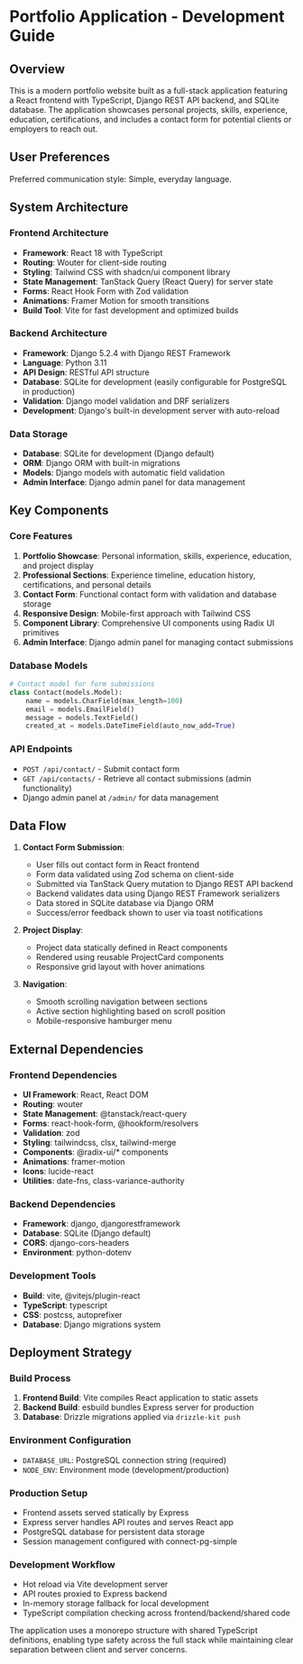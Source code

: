 # Portfolio Application - Development Guide

## Overview

This is a modern portfolio website built as a full-stack application featuring a React frontend with TypeScript, Django REST API backend, and SQLite database. The application showcases personal projects, skills, experience, education, certifications, and includes a contact form for potential clients or employers to reach out.

## User Preferences

Preferred communication style: Simple, everyday language.

## System Architecture

### Frontend Architecture
- **Framework**: React 18 with TypeScript
- **Routing**: Wouter for client-side routing
- **Styling**: Tailwind CSS with shadcn/ui component library
- **State Management**: TanStack Query (React Query) for server state
- **Forms**: React Hook Form with Zod validation
- **Animations**: Framer Motion for smooth transitions
- **Build Tool**: Vite for fast development and optimized builds

### Backend Architecture
- **Framework**: Django 5.2.4 with Django REST Framework
- **Language**: Python 3.11
- **API Design**: RESTful API structure
- **Database**: SQLite for development (easily configurable for PostgreSQL in production)
- **Validation**: Django model validation and DRF serializers
- **Development**: Django's built-in development server with auto-reload

### Data Storage
- **Database**: SQLite for development (Django default)
- **ORM**: Django ORM with built-in migrations
- **Models**: Django models with automatic field validation
- **Admin Interface**: Django admin panel for data management

## Key Components

### Core Features
1. **Portfolio Showcase**: Personal information, skills, experience, education, and project display
2. **Professional Sections**: Experience timeline, education history, certifications, and personal details
3. **Contact Form**: Functional contact form with validation and database storage
4. **Responsive Design**: Mobile-first approach with Tailwind CSS
5. **Component Library**: Comprehensive UI components using Radix UI primitives
6. **Admin Interface**: Django admin panel for managing contact submissions

### Database Models
```python
# Contact model for form submissions
class Contact(models.Model):
    name = models.CharField(max_length=100)
    email = models.EmailField()
    message = models.TextField()
    created_at = models.DateTimeField(auto_now_add=True)
```

### API Endpoints
- `POST /api/contact/` - Submit contact form
- `GET /api/contacts/` - Retrieve all contact submissions (admin functionality)
- Django admin panel at `/admin/` for data management

## Data Flow

1. **Contact Form Submission**:
   - User fills out contact form in React frontend
   - Form data validated using Zod schema on client-side
   - Submitted via TanStack Query mutation to Django REST API backend
   - Backend validates data using Django REST Framework serializers
   - Data stored in SQLite database via Django ORM
   - Success/error feedback shown to user via toast notifications

2. **Project Display**:
   - Project data statically defined in React components
   - Rendered using reusable ProjectCard components
   - Responsive grid layout with hover animations

3. **Navigation**:
   - Smooth scrolling navigation between sections
   - Active section highlighting based on scroll position
   - Mobile-responsive hamburger menu

## External Dependencies

### Frontend Dependencies
- **UI Framework**: React, React DOM
- **Routing**: wouter
- **State Management**: @tanstack/react-query
- **Forms**: react-hook-form, @hookform/resolvers
- **Validation**: zod
- **Styling**: tailwindcss, clsx, tailwind-merge
- **Components**: @radix-ui/* components
- **Animations**: framer-motion
- **Icons**: lucide-react
- **Utilities**: date-fns, class-variance-authority

### Backend Dependencies
- **Framework**: django, djangorestframework
- **Database**: SQLite (Django default)
- **CORS**: django-cors-headers
- **Environment**: python-dotenv

### Development Tools
- **Build**: vite, @vitejs/plugin-react
- **TypeScript**: typescript
- **CSS**: postcss, autoprefixer
- **Database**: Django migrations system

## Deployment Strategy

### Build Process
1. **Frontend Build**: Vite compiles React application to static assets
2. **Backend Build**: esbuild bundles Express server for production
3. **Database**: Drizzle migrations applied via `drizzle-kit push`

### Environment Configuration
- `DATABASE_URL`: PostgreSQL connection string (required)
- `NODE_ENV`: Environment mode (development/production)

### Production Setup
- Frontend assets served statically by Express
- Express server handles API routes and serves React app
- PostgreSQL database for persistent data storage
- Session management configured with connect-pg-simple

### Development Workflow
- Hot reload via Vite development server
- API routes proxied to Express backend
- In-memory storage fallback for local development
- TypeScript compilation checking across frontend/backend/shared code

The application uses a monorepo structure with shared TypeScript definitions, enabling type safety across the full stack while maintaining clear separation between client and server concerns.